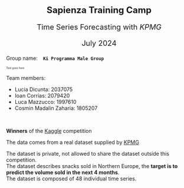 <div align="center">

<strong style="font-size: 24px;">Sapienza Training Camp</strong>

<p style="font-size: 20px;">Time Series Forecasting with <em>KPMG</em></p>

<p style="font-size: 20px;">July 2024</p>

</div>

Group name: &ensp; **`Ki Programma Male Group`**

<span style="font-size:0.5em;">Text goes here</span>

Team members:

- Lucia Dicunta: 2037075
- Ioan Corrias: 2079420
- Luca Mazzucco: 1997610
- Cosmin Madalin Zaharia: 1805207

<br>

**Winners** of the [Kaggle](https://www.kaggle.com/competitions/sapienza-training-camp-forecasting-2024/leaderboard#) competition

The data comes from a real dataset supplied by [KPMG](https://kpmg.com/it/it/home/insights/2023/03/intelligent-forecasting.html)

The dataset is private, not allowed to share the dataset outside this competition.\
The dataset describes snacks sold in Northern Europe, the **target is to predict the volume sold in the next 4 months**.\
The dataset is composed of 48 individual time series.



